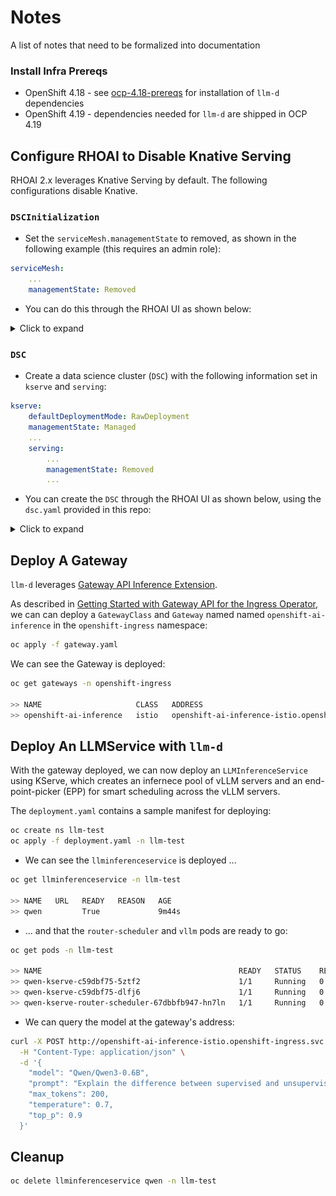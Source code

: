 # Notes

A list of notes that need to be formalized into documentation

### Install Infra Prereqs

- OpenShift 4.18 - see [ocp-4.18-prereqs](gitops/ocp-4-18-prereqs) for installation of `llm-d` dependencies
- OpenShift 4.19 - dependencies needed for `llm-d` are shipped in OCP 4.19

## Configure RHOAI to Disable Knative Serving

RHOAI 2.x leverages Knative Serving by default. The following configurations disable Knative.

### `DSCInitialization`

- Set the `serviceMesh.managementState` to removed, as shown in the following example (this requires an admin role):

```yaml
serviceMesh:
    ...
    managementState: Removed
```

- You can do this through the RHOAI UI as shown below:

<details>
<summary>Click to expand</summary>
<img src="docs/images/dsci.png" alt="dsci_ui">
</details>

### `DSC`

- Create a data science cluster (`DSC`) with the following information set in `kserve` and `serving`:

```yaml
kserve:
    defaultDeploymentMode: RawDeployment
    managementState: Managed
    ...
    serving:
        ...
        managementState: Removed
        ...
```

- You can create the `DSC` through the RHOAI UI as shown below, using the `dsc.yaml` provided in this repo:

<details>
<summary>Click to expand</summary>
<img src="docs/images/dsc.png" alt="dsc_ui">
</details>

## Deploy A Gateway

`llm-d` leverages [Gateway API Inference Extension](https://gateway-api-inference-extension.sigs.k8s.io/).

As described in [Getting Started with Gateway API for the Ingress Operator](https://docs.okd.io/latest/networking/ingress_load_balancing/configuring_ingress_cluster_traffic/ingress-gateway-api.html#nw-ingress-gateway-api-enable_ingress-gateway-api), we can can deploy a `GatewayClass` and `Gateway` named
named `openshift-ai-inference` in the `openshift-ingress` namespace:

```bash
oc apply -f gateway.yaml
```

We can see the Gateway is deployed:

```bash
oc get gateways -n openshift-ingress

>> NAME                     CLASS   ADDRESS                                                            PROGRAMMED   AGE
>> openshift-ai-inference   istio   openshift-ai-inference-istio.openshift-ingress.svc.cluster.local   True         9d
```

## Deploy An LLMService with `llm-d`

With the gateway deployed, we can now deploy an `LLMInferenceService` using KServe, which creates an infernece pool of vLLM servers and an end-point-picker (EPP) for smart scheduling across the vLLM servers.

The `deployment.yaml` contains a sample manifest for deploying:
 
```bash
oc create ns llm-test
oc apply -f deployment.yaml -n llm-test
```

- We can see the `llminferenceservice` is deployed ...

```bash
oc get llminferenceservice -n llm-test

>> NAME   URL   READY   REASON   AGE
>> qwen         True             9m44s
```

- ... and that the `router-scheduler` and `vllm` pods are ready to go:

```bash
oc get pods -n llm-test

>> NAME                                            READY   STATUS    RESTARTS   AGE
>> qwen-kserve-c59dbf75-5ztf2                      1/1     Running   0          9m15s
>> qwen-kserve-c59dbf75-dlfj6                      1/1     Running   0          9m15s
>> qwen-kserve-router-scheduler-67dbbfb947-hn7ln   1/1     Running   0          9m15s
```

- We can query the model at the gateway's address:

```bash
curl -X POST http://openshift-ai-inference-istio.openshift-ingress.svc.cluster.local/llm-test/qwen/v1/completions \
  -H "Content-Type: application/json" \
  -d '{
    "model": "Qwen/Qwen3-0.6B",
    "prompt": "Explain the difference between supervised and unsupervised learning in machine learning. Include examples of algorithms used in each type.",
    "max_tokens": 200,
    "temperature": 0.7,
    "top_p": 0.9
  }'
```

## Cleanup

```bash
oc delete llminferenceservice qwen -n llm-test
```
